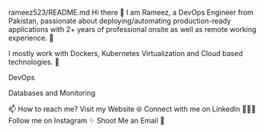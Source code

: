 rameez523/README.md
Hi there 👋
I am Rameez, a DevOps Engineer from Pakistan, passionate about deploying/automating production-ready applications with 2+ years of professional onsite as well as remote working experience. 🎯

I mostly work with Dockers, Kubernetes Virtualization and Cloud based technologies. 🚀

     

DevOps
 

Databases and Monitoring
   
📫 How to reach me?
Visit my Website 🌐
Connect with me on LinkedIn 👨🏻‍💻
Follow me on Instagram ✨
Shoot Me an Email 💌

